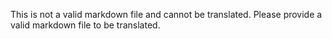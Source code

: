 This is not a valid markdown file and cannot be translated. Please provide a valid markdown file to be translated.
